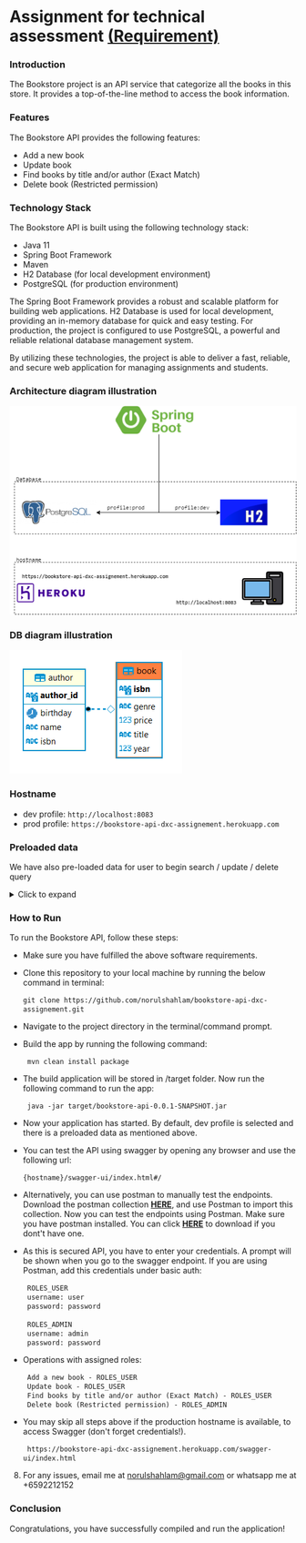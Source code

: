 # Assignment for technical assessment [(Requirement)](./src/main/resources/Bookstore%20API%20(Design).docx)

### Introduction
The Bookstore project is an API service that categorize all the books in this store. It provides a top-of-the-line method to access the book information.

### Features
The Bookstore API provides the following features:

- Add a new book
- Update book
- Find books by title and/or author (Exact Match)
- Delete book (Restricted permission)

### Technology Stack
The Bookstore API is built using the following technology stack:

- Java 11
- Spring Boot Framework
- Maven
- H2 Database (for local development environment)
- PostgreSQL (for production environment)

The Spring Boot Framework provides a robust and scalable platform for building web applications. H2 Database is used for local development, providing an in-memory database for quick and easy testing. For production, the project is configured to use PostgreSQL, a powerful and reliable relational database management system.

By utilizing these technologies, the project is able to deliver a fast, reliable, and secure web application for managing assignments and students.


### Architecture diagram illustration
![Image](./src/main/resources/architecture-diagram.png)


### DB diagram illustration
![Image](./src/main/resources/db-diagram.PNG)

### Hostname

- dev profile: `http://localhost:8083`  
- prod profile: `https://bookstore-api-dxc-assignement.herokuapp.com`  

### Preloaded data

We have also pre-loaded data for user to begin search / update / delete query

<details>
<summary>Click to expand</summary><br>

    [
      {
        "isbn": "11e89a80-5454-4244-8379-0209cfd5d1a8",
        "title": "Ghostbusters",
        "author": [
          {
            "name": "John",
            "birthday": "30-08-1985"
          },
          {
            "name": "Bob",
            "birthday": "30-08-1970"
          }
        ],
        "year": 2000,
        "price": 25.5,
        "genre": "Horror"
      },
      {
        "isbn": "b93861d7-c4d4-4d45-ad4f-38341793a5a2",
        "title": "Stock trading",
        "author": [
          {
            "name": "Peter",
            "birthday": "30-08-1995"
          },
          {
            "name": "Adam",
            "birthday": "30-08-1971"
          }
        ],
        "year": 2000,
        "price": 75.2,
        "genre": "Finance"
      }
    ]

</details>  


### How to Run

To run the Bookstore API, follow these steps:

- Make sure you have fulfilled the above software requirements.

- Clone this repository to your local machine by running the below command in terminal:

      git clone https://github.com/norulshahlam/bookstore-api-dxc-assignement.git

- Navigate to the project directory in the terminal/command prompt.

- Build the app by running the following command:

       mvn clean install package

- The build application will be stored in /target folder. Now run the following command to run the app:  

       java -jar target/bookstore-api-0.0.1-SNAPSHOT.jar

- Now your application has started. By default, dev profile is selected and there is a preloaded data as mentioned above.

- You can test the API using swagger by opening any browser and use the following url:

      {hostname}/swagger-ui/index.html#/

- Alternatively, you can use postman to manually test the endpoints. Download the postman  collection [**HERE**](./src/main/resources/dxc-assignment-bookstore-api.postman_collection.json), and use Postman to import this collection. Now you can test the endpoints using Postman. Make sure you have postman installed. You can click [**HERE**](https://www.postman.com/downloads/) to download if you dont't have one.

- As this is secured API, you have to enter your credentials. A prompt will be shown when you go to the swagger endpoint. If you are using Postman, add this credentials under basic auth:
   
       ROLES_USER
       username: user
       password: password
                
       ROLES_ADMIN
       username: admin
       password: password

- Operations with assigned roles:

       Add a new book - ROLES_USER
       Update book - ROLES_USER
       Find books by title and/or author (Exact Match) - ROLES_USER
       Delete book (Restricted permission) - ROLES_ADMIN

- You may skip all steps above if the production hostname is available, to access Swagger (don't forget credentials!).
   
       https://bookstore-api-dxc-assignement.herokuapp.com/swagger-ui/index.html

8. For any issues, email me at norulshahlam@gmail.com or whatsapp me at +6592212152

### Conclusion

Congratulations, you have successfully compiled and run the application!